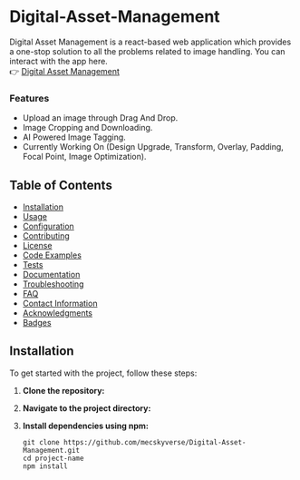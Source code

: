 # Digital-Asset-Management

Digital Asset Management is a react-based web application which provides a one-stop solution to all the problems related to image handling. You can interact with the app here. <br>
👉 [Digital Asset Management](https://digital-asset-management.vercel.app/) 

### Features
* Upload an image through Drag And Drop.
* Image Cropping and Downloading.
* AI Powered Image Tagging. 
* Currently Working On (Design Upgrade, Transform, Overlay, Padding, Focal Point, Image Optimization).

## Table of Contents

- [Installation](#installation)
- [Usage](#usage)
- [Configuration](#configuration)
- [Contributing](#contributing)
- [License](#license)
- [Code Examples](#code-examples)
- [Tests](#tests)
- [Documentation](#documentation)
- [Troubleshooting](#troubleshooting)
- [FAQ](#faq)
- [Contact Information](#contact-information)
- [Acknowledgments](#acknowledgments)
- [Badges](#badges)


## Installation 
To get started with the project, follow these steps:

1. **Clone the repository:**
2. **Navigate to the project directory:**
3. **Install dependencies using npm:**


   ```
   git clone https://github.com/mecskyverse/Digital-Asset-Management.git
   cd project-name
   npm install
 





